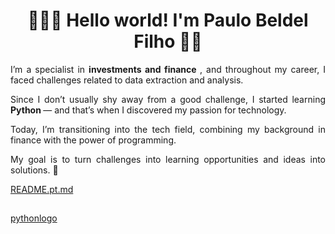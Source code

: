 <h1 align="center"> 👨🏻‍💻 Hello world! I'm Paulo Beldel Filho 👋🏻 </h1> 

<p style="text-align: justify;"> I’m a specialist in <b> investments and finance </b>, and throughout my career, I faced challenges related to data extraction and analysis. </p>    
<p style="text-align: justify;"> Since I don’t usually shy away from a good challenge, I started learning <b> Python </b> — and that’s when I discovered my passion for technology. </p>
<p style="text-align: justify;"> Today, I’m transitioning into the tech field, combining my background in finance with the power of programming. </p>  
<p style="text-align: justify;"> My goal is to turn challenges into learning opportunities and ideas into solutions. 🚀 </p>

[README.pt.md](https://github.com/paulobeldel/paulobeldel.pt)

##

[pythonlogo](https://readme-components.vercel.app/api?component=logo&logo=python)
          


<!--
**paulobeldel/paulobeldel** is a ✨ _special_ ✨ repository because its `README.md` (this file) appears on your GitHub profile.

Here are some ideas to get you started:

- 🔭 I’m currently working on ...
- 🌱 I’m currently learning ...
- 👯 I’m looking to collaborate on ...
- 🤔 I’m looking for help with ...
- 💬 Ask me about ...
- 📫 How to reach me: ...
- 😄 Pronouns: ...
- ⚡ Fun fact: ...
-->
